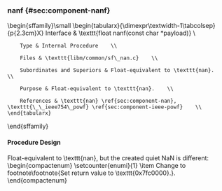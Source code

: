 ### nanf {#sec:component-nanf}

\begin{sffamily}\small
	\begin{tabularx}{\dimexpr\textwidth-1\tabcolsep}{p{2.3cm}X}
		Interface       & \texttt{float nanf(const char *payload)} \\ 
		
		Type & Internal Procedure    \\ 
		
		Files & \texttt{libm/common/sf\_nan.c}    \\ 
		
		Subordinates and Superiors & Float-equivalent to \texttt{nan}.    \\ 
		
		Purpose & Float-equivalent to \texttt{nan}.    \\ 
		
		References & \texttt{nan} \ref{sec:component-nan}, \texttt{\_\_ieee754\_powf} \ref{sec:component-ieee-powf}    \\ 
	\end{tabularx}
\end{sffamily}

#### Procedure Design

Float-equivalent to \texttt{nan}, but the created quiet NaN is different:
\begin{compactenum}
	\setcounter{enumi}{1}
	\item Change to footnote\footnote{Set return value to \texttt{0x7fc0000}.}.
\end{compactenum}